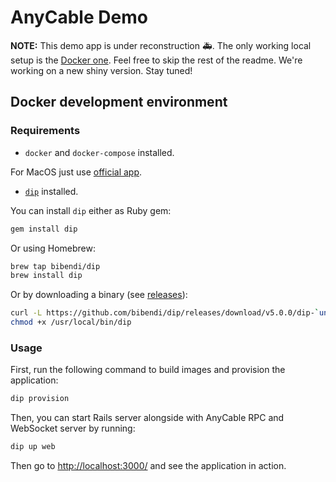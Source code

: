 # AnyCable Demo

**NOTE:** This demo app is under reconstruction 🚑. The only working local setup is the [Docker one](#docker-development-environment).
Feel free to skip the rest of the readme. We're working on a new shiny version. Stay tuned!

## Docker development environment

### Requirements

- `docker` and `docker-compose` installed.

For MacOS just use [official app](https://docs.docker.com/engine/installation/mac/).

- [`dip`](https://github.com/bibendi/dip) installed.

You can install `dip` either as Ruby gem:

```sh
gem install dip
```

Or using Homebrew:

```sh
brew tap bibendi/dip
brew install dip
```

Or by downloading a binary (see [releases](https://github.com/bibendi/dip/releases)):

```sh
curl -L https://github.com/bibendi/dip/releases/download/v5.0.0/dip-`uname -s`-`uname -m` > /usr/local/bin/dip
chmod +x /usr/local/bin/dip
```

### Usage

First, run the following command to build images and provision the application:

```sh
dip provision
```

Then, you can start Rails server alongside with AnyCable RPC and WebSocket server by running:

```sh
dip up web
```

Then go to [http://localhost:3000/](http://localhost:3000/) and see the application in action.
